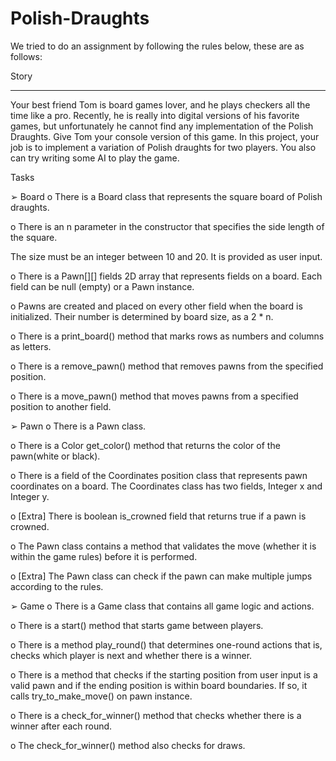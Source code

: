 # Polish-Draughts

We tried to do an assignment by following the rules below, these are as follows:

Story
**********
Your best friend Tom is board games lover, and he plays checkers all the time like a pro. Recently, he 
is really into digital versions of his favorite games, but unfortunately he cannot find any 
implementation of the Polish Draughts.
Give Tom your console version of this game.
In this project, your job is to implement a variation of Polish draughts for two players. You also can try 
writing some AI to play the game.

Tasks

➢ Board
o There is a Board class that represents the square board of Polish draughts.

o There is an n parameter in the constructor that specifies the side length of the square. 

The size must be an integer between 10 and 20. It is provided as user input.

o There is a Pawn[][] fields 2D array that represents fields on a board. Each field can be 
null (empty) or a Pawn instance.

o Pawns are created and placed on every other field when the board is initialized. Their 
number is determined by board size, as a 2 * n.

o There is a print_board() method that marks rows as numbers and columns as letters.

o There is a remove_pawn() method that removes pawns from the specified position.

o There is a move_pawn() method that moves pawns from a specified position to 
another field.

➢ Pawn
o There is a Pawn class.

o There is a Color get_color() method that returns the color of the pawn(white or black).

o There is a field of the Coordinates position class that represents pawn coordinates on 
a board. The Coordinates class has two fields, Integer x and Integer y.

o [Extra] There is boolean is_crowned field that returns true if a pawn is crowned.

o The Pawn class contains a method that validates the move (whether it is within the 
game rules) before it is performed.

o [Extra] The Pawn class can check if the pawn can make multiple jumps according to 
the rules.

➢ Game
o There is a Game class that contains all game logic and actions.

o There is a start() method that starts game between players.

o There is a method play_round() that determines one-round actions that is, checks 
which player is next and whether there is a winner.

o There is a method that checks if the starting position from user input is a valid pawn 
and if the ending position is within board boundaries. If so, it calls 
try_to_make_move() on pawn instance.

o There is a check_for_winner() method that checks whether there is a winner after each 
round.

o The check_for_winner() method also checks for draws.
